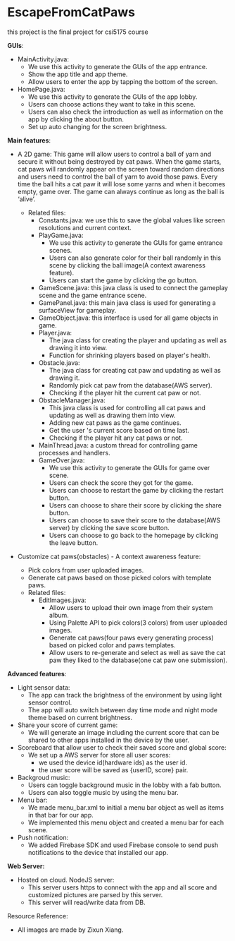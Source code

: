 # EscapeFromCatPaws
this project is the final project for csi5175 course

**GUIs**:
- MainActivity.java:
  - We use this activity to generate the GUIs of the app entrance.
  - Show the app title and app theme.
  - Allow users to enter the app by tapping the bottom of the screen.
- HomePage.java:
  - We use this activity to generate the GUIs of the app lobby.
  - Users can choose actions they want to take in this scene.
  - Users can also check the introduction as well as information on the app by clicking the about button.
  - Set up auto changing for the screen brightness.

**Main features**:
- A 2D game: This game will allow users to control a ball of yarn and secure it without being destroyed by cat paws. When the game starts, cat paws will randomly appear on the screen toward random directions and users need to control the ball of yarn to avoid those paws. Every time the ball hits a cat paw it will lose some yarns and when it becomes empty, game over. The game can always continue as long as the ball is ‘alive’.
  - Related files:
    - Constants.java: we use this to save the global values like screen resolutions and current context.
    - PlayGame.java:
      - We use this activity to generate the GUIs for game entrance scenes.
      - Users can also generate color for their ball randomly in this scene by clicking the ball image(A context awareness feature).
      - Users can start the game by clicking the go button.
    - GameScene.java: this java class is used to connect the gameplay scene and the game entrance scene.
    - GamePanel.java: this main java class is used for generating a surfaceView for gameplay.
    - GameObject.java: this interface is used for all game objects in game.
    - Player.java:
      - The java class for creating the player and updating as well as drawing it into view.
      - Function for shrinking players based on player's health.
    - Obstacle.java:
      - The java class for creating cat paw and updating as well as drawing it.
      - Randomly pick cat paw from the database(AWS server).
      - Checking if the player hit the current cat paw or not.
    - ObstacleManager.java:
      - This java class is used  for controlling all cat paws and updating as well as drawing them into view.
      - Adding new cat paws as the game continues.
      - Get the user 's current score based on time last.
      - Checking if the player hit any cat paws or not.
    - MainThread.java: a custom thread for controlling game processes and handlers.
    - GameOver.java:
      - We use this activity to generate the GUIs for game over scene.
      - Users can check the score they got for the game.
      - Users can choose to restart the game by clicking the restart button.
      - Users can choose to share their score by clicking the share button.
      - Users can choose to save their score to the database(AWS server) by clicking the save score button.
      - Users can choose to go back to the homepage by clicking the leave button.

- Customize cat paws(obstacles) - A context awareness feature:
  - Pick colors from user uploaded images.
  - Generate cat paws based on those picked colors with template paws.
  - Related files:
    - EditImages.java:
      -   Allow users to upload their own image from their system album.
      -   Using Palette API to pick colors(3 colors) from user uploaded images.
      -   Generate cat paws(four paws every generating process) based on picked color and paws templates.
      -   Allow users to re-generate and select as well as save the cat paw they liked to the database(one cat paw one submission).

**Advanced features**:
- Light sensor data:
  - The app can track the brightness of the environment by using light sensor control.
  - The app will auto switch between day time mode and night mode theme based on current brightness.
- Share your score of current game:
  - We will generate an image including the current score that can be shared to other apps installed in the device by the user.
- Scoreboard that allow user to check their saved score and global score:
  - We set up a AWS server for store all user scores:
    - we used the device id(hardware ids) as the user id.
    - the user score will be saved as {userID, score} pair.
- Backgroud music:
  - Users can toggle background music in the lobby with a fab button.
  - Users can also toggle music by using the menu bar.
- Menu bar:
  - We made menu_bar.xml to initial a menu bar object as well as items in that bar for our app.
  - We implemented this menu object and created a menu bar for each scene.
- Push notification:
  - We added Firebase SDK and used Firebase console to send push notifications to the device that installed our app.

**Web Server:**
- Hosted on cloud. NodeJS server:
  - This server users https to connect with the app and all score and customized pictures are parsed by this server.
  - This server will read/write data from DB.

Resource Reference:
- All images are made by Zixun Xiang.
